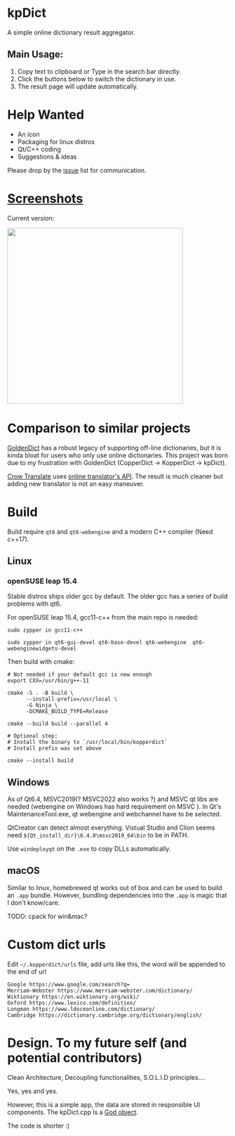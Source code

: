 # kpDict

A simple online dictionary result aggregator.

## Main Usage:

1. Copy text to clipboard or Type in the search bar directly.
2. Click the buttons below to switch the dictionary in use.
3. The result page will update automatically.

# Help Wanted

+ An icon
+ Packaging for linux distros
+ Qt/C++ coding
+ Suggestions & ideas

Please drop by the [issue](https://gitlab.com/slbtty/kopperdict/-/issues) list for communication.

# [Screenshots](https://gitlab.com/slbtty/kopperdict/-/wikis/screenshots)

Current version:

<img src="https://gitlab.com/slbtty/kopperdict/-/wikis/uploads/15360cff60ee658dc9b34e0efea1735e/Screenshot_2022-10-02_201925.png" width=400>

# Comparison to similar projects

[GoldenDict](https://github.com/xiaoyifang/goldendict) has a robust legacy of supporting off-line dictionaries, but it is kinda bloat for users who only use online dictionaries. This project was born due to my frustration with GoldenDict (CopperDict -> KopperDict -> kpDict).

[Crow Translate](https://github.com/crow-translate/crow-translate) uses [online translator's API](https://github.com/crow-translate/QOnlineTranslator/blob/1.6.0/src/qonlinetranslator.h#L502). The result is much cleaner but adding new translator is not an easy maneuver.

# Build

Build require `qt6` and `qt6-webengine` and a modern C++ compiler (Need c++17).

## Linux

### openSUSE leap 15.4

Stable distros ships older gcc by default. The older gcc has a series of build problems with qt6.

For openSUSE leap 15.4, gcc11-c++ from the main repo is needed:

```shell
sudo zypper in gcc11-c++
```
```
sudo zypper in qt6-gui-devel qt6-base-devel qt6-webengine  qt6-webenginewidgets-devel
```

Then build with cmake:

```shell
# Not needed if your default gcc is new enough
export CXX=/usr/bin/g++-11

cmake -S . -B build \
      --install-prefix=/usr/local \
      -G Ninja \
      -DCMAKE_BUILD_TYPE=Release

cmake --build build --parallel 4

# Optional step:
# Install the binary to `/usr/local/bin/kopperdict`
# Install prefix was set above

cmake --install build

```

## Windows

As of Qt6.4, MSVC2019(? MSVC2022 also works ?) and MSVC qt libs are needed (webengine on Windows has hard requirement on MSVC ). In Qt's MaintenanceTool.exe, qt webengine and webchannel have to be selected.

QtCreator can detect almost everything. Vistual Studio and Clion seems need `${Qt_install_dir}\6.4.0\msvc2019_64\bin` to be in PATH.

Use `windeployqt` on the `.exe` to copy DLLs automatically.

## macOS

Similar to linux, homebrewed qt works out of box and can be used to build an `.app` bundle. However, bundling dependencies into the `.app` is  magic that I don't know/care.

TODO: cpack for win&mac?

# Custom dict urls

Edit `~/.kopperdict/urls` file, add urls like this, the word will be appended to the end of url

```
Google https://www.google.com/search?q=
Merriam-Webster https://www.merriam-webster.com/dictionary/
Wiktionary https://en.wiktionary.org/wiki/
Oxford https://www.lexico.com/definition/
Longman https://www.ldoceonline.com/dictionary/
Cambridge https://dictionary.cambridge.org/dictionary/english/
```

# Design. To my future self (and potential contributors)

Clean Architecture, Decoupling functionalities, S.O.L.I.D principles....

Yes, yes and yes.

However, this is a simple app, the data are stored in responsible UI components. The kpDict.cpp is
a [God object](https://en.wikipedia.org/wiki/God_object).

The code is shorter :)
